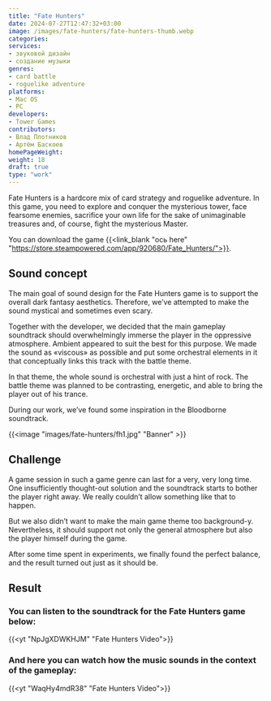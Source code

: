 ```yaml
---
title: "Fate Hunters"
date: 2024-07-27T12:47:32+03:00
image: /images/fate-hunters/fate-hunters-thumb.webp
categories:
services:
- звуковой дизайн
- создание музыки
genres:
- card battle
- roguelike adventure
platforms:
- Mac OS
- PC
developers:
- Tower Games
contributors:
- Влад Плотников
- Артём Баскоев
homePageWeight:
weight: 18
draft: true
type: "work"
---
```


Fate Hunters is a hardcore mix of card strategy and roguelike adventure. In this game, you need to explore and conquer the mysterious tower, face fearsome enemies, sacrifice your own life for the sake of unimaginable treasures and, of course, fight the mysterious Master.

You can download the game {{<link_blank "ось here" "https://store.steampowered.com/app/920680/Fate_Hunters/">}}.

## Sound concept

The main goal of sound design for the Fate Hunters game is to support the overall dark fantasy aesthetics. Therefore, we’ve attempted to make the sound mystical and sometimes even scary.

Together with the developer, we decided that the main gameplay soundtrack should overwhelmingly immerse the player in the oppressive atmosphere. Ambient appeared to suit the best for this purpose. We made the sound as «viscous» as possible and put some orchestral elements in it that conceptually links this track with the battle theme.

In that theme, the whole sound is orchestral with just a hint of rock. The battle theme was planned to be contrasting, energetic, and able to bring the player out of his trance.

During our work, we’ve found some inspiration in the Bloodborne soundtrack.

{{<image "images/fate-hunters/fh1.jpg" "Banner" >}}

## Challenge

A game session in such a game genre can last for a very, very long time. One insufficiently thought-out solution and the soundtrack starts to bother the player right away. We really couldn’t allow something like that to happen.

But we also didn’t want to make the main game theme too background-y. Nevertheless, it should support not only the general atmosphere but also the player himself during the game.

After some time spent in experiments, we finally found the perfect balance, and the result turned out just as it should be.

## Result

### You can listen to the soundtrack for the Fate Hunters game below:

{{<yt "NpJgXDWKHJM" "Fate Hunters Video">}}

### And here you can watch how the music sounds in the context of the gameplay:

{{<yt "WaqHy4mdR38" "Fate Hunters Video">}}